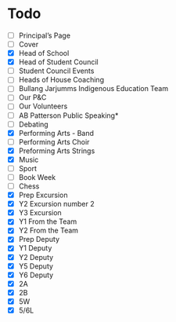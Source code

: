 # Todo
- [ ] Principal’s Page
- [ ] Cover
- [x] Head of School
- [x] Head of Student Council
- [ ] Student Council Events
- [ ] Heads of House Coaching
- [ ] Bullang Jarjumms Indigenous Education Team
- [ ] Our P&C
- [ ] Our Volunteers
- [ ] AB Patterson Public Speaking*
- [ ] Debating
- [x] Performing Arts - Band
- [ ] Performing Arts Choir
- [x] Preforming Arts Strings
- [x] Music
- [ ] Sport
- [ ] Book Week
- [ ] Chess
- [x] Prep Excursion
- [x] Y2 Excursion number 2
- [x] Y3 Excursion
- [x] Y1 From the Team
- [x] Y2 From the Team
- [x] Prep Deputy
- [x] Y1 Deputy
- [x] Y2 Deputy
- [x] Y5 Deputy
- [x] Y6 Deputy
- [x] 2A
- [x] 2B
- [x] 5W
- [x] 5/6L